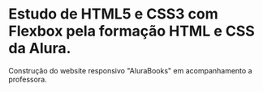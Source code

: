 # Estudo de HTML5 e CSS3 com Flexbox pela formação HTML e CSS da Alura.
Construção do website responsivo "AluraBooks" em acompanhamento a professora.
